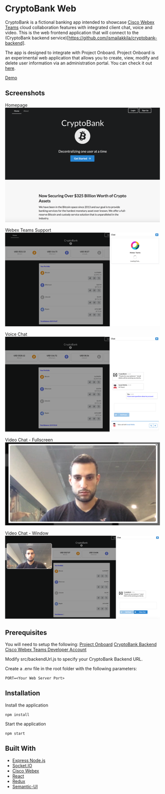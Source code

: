 # CryptoBank Web
CryptoBank is a fictional banking app intended to showcase [Cisco Webex Teams](https://www.webex.com/team-collaboration.html) cloud collaboration features with integrated client chat, voice and video. This is the web frontend application that will connect to the (CryptoBank backend service)[https://github.com/ismailakkila/cryptobank-backend].

The app is designed to integrate with Project Onboard. Project Onboard is an experimental web application that allows you to create, view, modify and delete user information via an administration portal. You can check it out [here](https://github.com/ismailakkila/projectonboard).

[Demo](https://cryptobank-web.herokuapp.com)

## Screenshots
Homepage
![Alt text](/screenshots/screenshot-homepage.png?raw=true "Homepage")

Webex Teams Support
![Alt text](/screenshots/screenshot-webexTeamsLoading.png?raw=true "Webex Teams Support")

Voice Chat
![Alt text](/screenshots/screenshot-voicechat.png?raw=true "Voice Chat")

Video Chat - Fullscreen
![Alt text](/screenshots/screenshot-videochatfullscreen.png?raw=true "Video Chat - Fullscreen")

Video Chat - Window
![Alt text](/screenshots/screenshot-videochatwindow.png?raw=true "Video Chat - Window")

## Prerequisites
You will need to setup the following:
[Project Onboard](https://github.com/ismailakkila/projectonboard)
[CryptoBank Backend](https://github.com/ismailakkila/cryptobank-backend)
[Cisco Webex Teams Developer Account](https://developer.webex.com)

Modify src/backendUrl.js to specify your CryptoBank Backend URL.

Create a .env file in the root folder with the following parameters:
```
PORT=<Your Web Server Port>
```

## Installation
Install the application
```
npm install
```
Start the application
```
npm start
```

## Built With
* [Express Node.js](https://expressjs.com)
* [Socket.IO](https://socket.io)
* [Cisco Webex](https://developer.webex.com)
* [React](https://reactjs.org)
* [Redux](https://redux.js.org)
* [Semantic-UI](https://semantic-ui.com)
